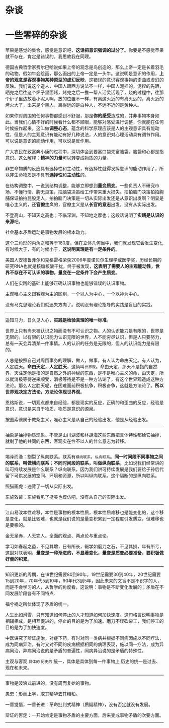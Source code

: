 
杂谈
====

一些零碎的杂谈
===


苹果是感觉的集合，感觉是意识吧，**这话把意识强调的过分了**。你要是不感觉苹果就不存在，肯定是错误的。我思故我在同理。

德国古典哲学家费尔巴哈说如果上帝的观念是鸟创造的，那么上帝一定是长着羽毛的动物。假如牛会绘画，那么画出的上帝一定是一头牛。这说明是意识的作用，**上帝的观念是客观事物某种原型的虚幻反映**，这错误的意识客观事物的歪曲或虚幻的反映。我们说这个造人，中国人跟西方说法不一样，中国人泥捏的，泥捏的先晒，晒完之后往这个炉子里面烤，烤完之后一推一帮人活灵活现了，烧的过程中，往那个炉子里边放着小泥人啊，放的位置不一样，有离这火近的有离火远的，离火近的烤火大了，出来是个黑人，离得远的是白种人，不远不近的是黄种人。


如果你对周围的任何事物都感到不舒服，那是**你的感受**造成的，并非事物本身如此。当我们心情不好的时候看什么都不顺眼，能够对感受进行调整，你就能在任何时候振作起来。这叫做**调整心态**。蕴含的科学原理应该是人的主观意识具有能动性，但是人的主观意识有能动有好几种说法，人的意识对心理活动具有调节作用。可以说是意识的能动作用，可以说是反作用。


广大农民在致富奔小康的过程中，深切体会到要富口袋先富脑袋。脑袋和心都是指意识。这么解释：**精神的力量**可以转变成物质的力量。


非生命物质的反应具有选择性和主动性，有选择性就得发挥意识的能动作用了，所以非生命物质是不具有**选择性**和**主动性**的。


在结构调整中，一说到结构调整，能够立即想到**量变质变**。一些负责人不研究市场、不懂行情、胸无良策，拍脑袋决策给工作带来重大损失。拍拍脑门决策拍拍胸脯保证拍拍屁股走人，拍拍脑门决策是一切从实际出发还是从意识出发啊？明显是唯心主义的，还**官僚主义**的，官僚主义是从**长官的意志**出发，没有从实际出发。


不登高山，不知天之高也；不临深渊，不知地之厚也；这段话说明了**实践是认识的来源**吧。


社会基本矛盾运动是事物发展的根本动力。

这个三角形的内角之和等于180度，但在立体几何当中，我们就发现它会发生变化,有时候大于，有的时候小于，**这说明真理是有一定条件的**。

美国人安德鲁菲尔和克格雷格荣获2006年度诺贝尔生理学或医学奖，历经长期的研究RNA也就是核糖核酸干扰，终于被发现，**这表明了需要人的主观能动性，世界不存在不可认识的事物，量变在一定条件下会产生质变**。

人们在实践的基础上能够正确认识事物也能够错误的认识事物。

主观唯心主义跟客观为主的区别，一个以人为中心，一个以神为中心。

没有马克思理论我们就迷失方向了。说明没有理论指导的实践是盲目的实践。


----

遥知马力，日久见人心，**实践是检验真理的唯一标准**。

世界上只有尚未被认识之物而没有不可认识之物。人的认识能力是有限的，世界是无限的。以有限的认识能力认识无限的世界，人不能穷尽认识，但是人只要努力，总有一天会弄清某一件事情。人的认识的任务是无限的，但人的认识能力是有限的。


人总是按照自己对周围事务的理解，做人，做事，有人认为命由天定。有人认为，人定胜天。**命由天定，人定胜天**，这俩叫`世界观`。命由天定，那天不是指的自然界，天注定他是指的是自然之外的神秘的东西，是不是唯心主义的命，由天定，所以就消极等待逆来顺受，消极等待是不是一种方法论了，有这个世界观造成这种方法论。那么人定胜天呢，在困难面前积极抗争，积极奋争，这就是方法论了。**所以世界观决定方法论，方法论体现世界观**。

恩格斯说，一切观点都来自经验，都是现实的反应，正确的和歪曲的反应，经验是意识，意识是来自于物质，物质是意识的源泉。


按图索骥属于教条主义，唯心主义是从自己的经验出发，他是从经验出发。


----


抽象是抽掉物质现象。不管是山川湖波和林胡海这些东西把具体特性都给它抽掉，就剩了他的共同的东西，客观实在性不以人的什么意志为转移。


----

竭泽而渔：割裂了纵向联系。联系有`横向联系`，`纵向联系`。**同一时间段不同事物之间的联系，叫做横向联系**；**不同时间段的联系，叫做纵向联系**，比如说我们经常讲的叫可持续发展是什么联系？纵向联系，因为我们讲可持续发展是我们要给子孙后代留下可供发展的空间、环境和资源，所以叫纵向联系。这个隔断的是纵向联系。

照猫画虎：违背了一切从实际出发。

东施效颦：东施看见了挺美也模仿吧，没有从自己的实际出发。


-----------

江山易改本性难移，本性是事物的根本性质，根本性质难移也是能变化的，这个移是变化，就是比较难，也就是我们说的是量变积累到一定程度引发质变，但难移也是要移的。


金无足赤，人无完人。全面的观点、两点论与重点论。

学习如春起之苗，不见其增，日有所长，辍学如磨刀之石，不见其损，年有所亏，这副对联表明，**量变是一种渐进的，不显著变化，量变是质变必要准备，要积极做好量的积累**。


---------------

知识更新的周期，在18世纪需要80到90年，19世纪需要30到40年，20世纪需要15到20年，70年代5到10年，90年代3到5年，因此未来的文盲不是不识字的人，而是不会学习的人，从哲学的角度看，这说明：事物是不断变化发展的；矛盾在不同发展阶段各有不同特点.

福兮祸之所伏体现了矛盾的统一。

人生比如滑雪，只有知道如何停止的人才知道如何加快速度。这句格言说明事物是相辅相成，是相互促进的，停止的目的是为了加速。磨刀不误砍柴工，我们停工的目的是为了加快速度。

中医讲究了辨证施治，对症下药，有时对同一类病并根据不同病因施以不同疗法，成为同病异治，有时又对不同的疾病根据相同的病理表现，施以同一疗法，成为异病同治，异病同治说的是矛盾的普遍性，同病异治说的是矛盾的特殊性。

主观与客观 `具体的` `历史的` 统一，具体是具体到每一件事物上,历史的统一是过去、现在和未来。


---------

事物是波浪式前进的，没有周而复始的事物。

愚忠：形而上学，取其精华去其糟粕。

一番觉悟，一番长进：革命批判式精神（质疑精神），没有否定就没有发展。

辩证的否定：一开始肯定是事物矛盾的主要方面，后来变成事物矛盾的次要方面。

----

